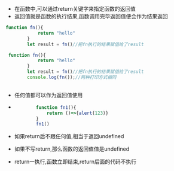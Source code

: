 - 在函数中,可以通过return关键字来指定函数的返回值
- 返回值就是函数的执行结果,函数调用完毕返回值便会作为结果返回

```js
function fn(){
            return "hello"
        }
        let result = fn()//把fn执行的结果赋值给了result
```

```js
 function fn(){
            return "hello"
        }
        let result = fn()//把fn执行的结果赋值给了result
        console.log(fn());//两种打印方式相同
        
```

- 任何值都可以作为返回值使用

- ```js
          function fn1(){
              return ()=>{alert(123)}
          }
          fn1()
  ```

- 如果return后不跟任何值,相当于返回undefined

- 如果不写return,那么函数的返回值值是undefined

- return一执行,函数立即结束,return后面的代码不执行